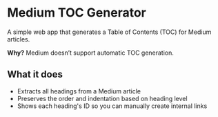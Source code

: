 # Medium TOC Generator

A simple web app that generates a Table of Contents (TOC) for Medium articles.

**Why?** Medium doesn’t support automatic TOC generation.

## What it does

- Extracts all headings from a Medium article
- Preserves the order and indentation based on heading level
- Shows each heading's ID so you can manually create internal links

